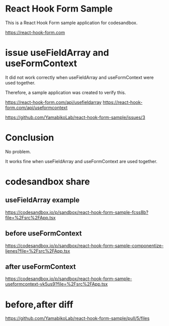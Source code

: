 # React Hook Form Sample
This is a React Hook Form sample application for codesandbox.

https://react-hook-form.com

# issue useFieldArray and useFormContext
It did not work correctly when useFieldArray and useFormContext were used together.

Therefore, a sample application was created to verify this.


https://react-hook-form.com/api/usefieldarray
https://react-hook-form.com/api/useformcontext

https://github.com/YamabikoLab/react-hook-form-sample/issues/3

# Conclusion
No problem.

It works fine when useFieldArray and useFormContext are used together.


# codesandbox share
## useFieldArray example
https://codesandbox.io/p/sandbox/react-hook-form-sample-fcss8b?file=%2Fsrc%2FApp.tsx

## before useFormContext
https://codesandbox.io/p/sandbox/react-hook-form-sample-componentize-ljenes?file=%2Fsrc%2FApp.tsx

## after useFormContext
https://codesandbox.io/p/sandbox/react-hook-form-sample-useformcontext-vk5us9?file=%2Fsrc%2FApp.tsx

# before,after diff
https://github.com/YamabikoLab/react-hook-form-sample/pull/5/files

